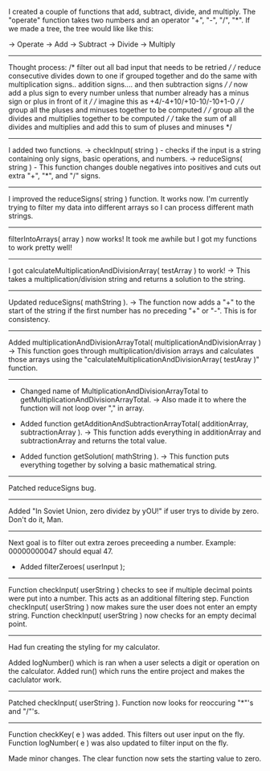 I created a couple of functions that add, subtract, divide, and multiply.
The "operate" function takes two numbers and an operator "+", "-", "/", "*".
If we made a tree, the tree would like like this:

-> Operate
     -> Add
     -> Subtract
     -> Divide
     -> Multiply

------------------------------------------------------------------------------

Thought process:
/* filter out all bad input that needs to be retried */
/* reduce consecutive divides down to one if grouped together and do the same with multiplication signs.. addition signs.... and then subtraction signs */
/* now add a plus sign to every number unless that number already has a minus sign or plus in front of it */
/* imagine this as +4/-4+10/+10-10/-10+1-0 */
/* group all the pluses and minuses together to be computed */
/* group all the divides and multiplies together to be computed */
/* take the sum of all divides and multiplies and add this to sum of pluses and minuses */

-------------------------------------------------------------------------------

I added two functions.
-> checkInput( string ) - checks if the input is a string containing only signs, basic operations, and numbers.
-> reduceSigns( string ) - This function changes double negatives into positives and cuts out extra "+", "*", and "/" signs.

-------------------------------------------------------------------------------

I improved the reduceSigns( string ) function. It works now.
I'm currently trying to filter my data into different arrays so I can process different math strings.

-------------------------------------------------------------------------------

filterIntoArrays( array ) now works!
It took me awhile but I got my functions to work pretty well!

-------------------------------------------------------------------------------

I got calculateMultiplicationAndDivisionArray( testArray ) to work! 
-> This takes a multiplication/division string and returns a solution to the string.

-------------------------------------------------------------------------------

Updated reduceSigns( mathString ).
-> The function now adds a "+" to the start of the string if the first number has no preceding "+" or "-". This is for consistency.

-------------------------------------------------------------------------------

Added multiplicationAndDivisionArrayTotal( multiplicationAndDivisionArray )
-> This function goes through multiplication/division arrays and calculates those arrays using the "calculateMultiplicationAndDivisionArray( testAray )" function.

-------------------------------------------------------------------------------

+ Changed name of MultiplicationAndDivisionArrayTotal to getMultiplicationAndDivisionArrayTotal.
     -> Also made it to where the function will not loop over "," in array.

+ Added function getAdditionAndSubtractionArrayTotal( additionArray, subtractionArray ).
     -> This function adds everything in additionArray and subtractionArray and returns the total value.

+ Added function getSolution( mathString ).
     -> This function puts everything together by solving a basic mathematical string.

-------------------------------------------------------------------------------

Patched reduceSigns bug.

-------------------------------------------------------------------------------

Added "In Soviet Union, zero dividez by yOU!" if user trys to divide by zero. Don't do it, Man.

-------------------------------------------------------------------------------

Next goal is to filter out extra zeroes preceeding a number. Example: 00000000047 should equal 47.
+ Added filterZeroes( userInput );

-------------------------------------------------------------------------------

Function checkInput( userString ) checks to see if multiple decimal points were put into a number. This acts as an additional filtering step.
Function checkInput( userString ) now makes sure the user does not enter an empty string.
Function checkInput( userString ) now checks for an empty decimal point.

-------------------------------------------------------------------------------

Had fun creating the styling for my calculator.

Added logNumber() which is ran when a user selects a digit or operation on the calculator.
Added run() which runs the entire project and makes the caclulator work.

-------------------------------------------------------------------------------

Patched checkInput( userString ). Function now looks for reoccuring "*"'s and "/"'s.

-------------------------------------------------------------------------------

Function checkKey( e ) was added. This filters out user input on the fly.
Function logNumber( e ) was also updated to filter input on the fly.

Made minor changes. The clear function now sets the starting value to zero.